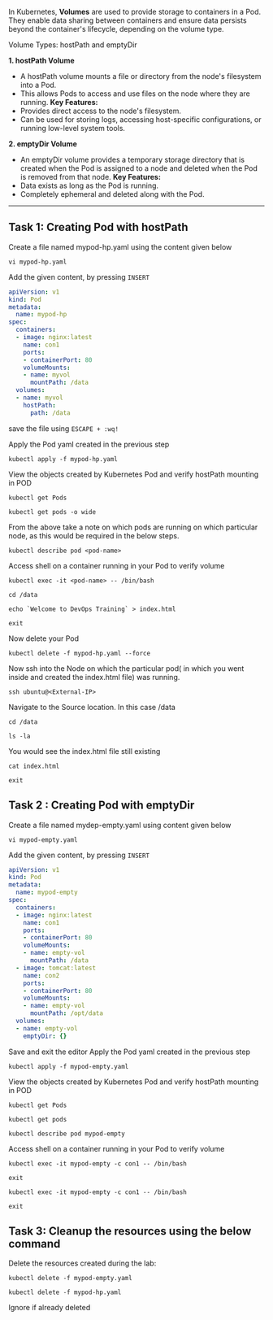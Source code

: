 
In Kubernetes, **Volumes** are used to provide storage to containers in a Pod. They enable data sharing between containers and ensure data persists beyond the container's lifecycle, depending on the volume type.

Volume Types: hostPath and emptyDir

**1. hostPath Volume**
  * A hostPath volume mounts a file or directory from the node's filesystem into a Pod.
  * This allows Pods to access and use files on the node where they are running.
**Key Features:**
  * Provides direct access to the node's filesystem.
  * Can be used for storing logs, accessing host-specific configurations, or running low-level system tools.

**2. emptyDir Volume**
  * An emptyDir volume provides a temporary storage directory that is created when the Pod is assigned to a node and deleted when the Pod is removed from that node.
**Key Features:**
  * Data exists as long as the Pod is running.
  * Completely ephemeral and deleted along with the Pod.

------------------------------------------------------------------------------------------------------
## Task 1: Creating Pod with hostPath

Create a file named mypod-hp.yaml using the content given below
```
vi mypod-hp.yaml
```
Add the given content, by pressing `INSERT`

```yaml
apiVersion: v1
kind: Pod
metadata:
  name: mypod-hp
spec:
  containers:
  - image: nginx:latest
    name: con1
    ports:
    - containerPort: 80
    volumeMounts:
    - name: myvol
      mountPath: /data
  volumes:
  - name: myvol
    hostPath:
      path: /data
  ```
save the file using `ESCAPE + :wq!`

Apply the Pod yaml created in the previous step
```
kubectl apply -f mypod-hp.yaml
```
View the objects created by Kubernetes Pod and verify hostPath mounting in POD
```
kubectl get Pods
```
```
kubectl get pods -o wide
```
From the above take a note on which pods are running on which particular node, as this would be required in the below steps.
```
kubectl describe pod <pod-name>
```
Access shell on a container running in your Pod to verify volume
```
kubectl exec -it <pod-name> -- /bin/bash
```
```
cd /data
```
```
echo `Welcome to DevOps Training` > index.html
```
```
exit
```
Now delete your Pod
```
kubectl delete -f mypod-hp.yaml --force
```
Now ssh into the Node on which the particular pod( in which you went inside and created the index.html file) was running.
```
ssh ubuntu@<External-IP>
```
Navigate to the Source location. In this case /data
```
cd /data
```
```
ls -la
```
You would see the index.html file still existing
```
cat index.html
```
```
exit
```


## Task 2 : Creating Pod with emptyDir
Create a file named mydep-empty.yaml using content given below
```
vi mypod-empty.yaml
```

Add the given content, by pressing `INSERT`

```yaml
apiVersion: v1
kind: Pod
metadata:
  name: mypod-empty
spec:
  containers:
  - image: nginx:latest
    name: con1
    ports:
    - containerPort: 80
    volumeMounts:
    - name: empty-vol
      mountPath: /data
  - image: tomcat:latest
    name: con2
    ports:
    - containerPort: 80
    volumeMounts:
    - name: empty-vol
      mountPath: /opt/data
  volumes:
  - name: empty-vol
    emptyDir: {}
  ```
Save and exit the editor
Apply the Pod yaml created in the previous step
```
kubectl apply -f mypod-empty.yaml
```
View the objects created by Kubernetes Pod and verify hostPath mounting in POD
```
kubectl get Pods
```
```
kubectl get pods
```
```
kubectl describe pod mypod-empty
```
Access shell on a container running in your Pod to verify volume
```
kubectl exec -it mypod-empty -c con1 -- /bin/bash
```
```
exit
```
```
kubectl exec -it mypod-empty -c con1 -- /bin/bash
```
```
exit
```

## Task 3: Cleanup the resources using the below command
Delete the resources created during the lab:
```
kubectl delete -f mypod-empty.yaml
```
```
kubectl delete -f mypod-hp.yaml
```
Ignore if already deleted
